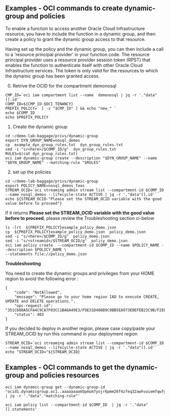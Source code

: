 ## Examples - OCI commands to create dynamic-group and policies

To enable a function to access another Oracle Cloud Infrastructure resource, you have to include the function in a dynamic group, and then create a policy to grant 
the dynamic group access to that resource. 

Having set up the policy and the dynamic group, you can then include a call to a 'resource principal provider' in your function code. The resource principal provider uses a 
resource provider session token (RPST) that enables the function to authenticate itself with other Oracle Cloud Infrastructure services. The token is only valid for the 
resources to which the dynamic group has been granted access. 

0) Retrive the OCID for the compartment demonosql
````
CMP_ID=`oci iam compartment list --name  demonosql | jq -r '."data"[].id'`
COMP_ID=${CMP_ID-$OCI_TENANCY}
PREFIX_POLICY=` [ -z "$CMP_ID" ] && echo "new_" `
echo $COMP_ID
echo $PREFIX_POLICY
````

1) Create the dynamic group

````
cd ~/demo-lab-baggage/privs/dynamic-group
export DYN_GROUP_NAME=nosql_demos
cp  example_dyn_group_rules.txt  dyn_group_rules.txt
sed -i "s/<here>/$COMP_ID/g"  dyn_group_rules.txt
RULES=$(cat dyn_group_rules.txt)
oci iam dynamic-group create --description "$DYN_GROUP_NAME" --name "$DYN_GROUP_NAME" --matching-rule "$RULES" 
````
2) set up the policies

````
cd ~/demo-lab-baggage/privs/dynamic-group
export POLICY_NAME=nosql_demos_faas
STREAM_OCID=`oci streaming admin stream list --compartment-id $COMP_ID --name nosql_demos --lifecycle-state ACTIVE | jq -r '."data"[].id'`
echo ${STREAM_OCID-"Please set the STREAM_OCID variable with the good value before to proceed"}
````
If it returns **Please set the STREAM_OCID variable with the good value before to proceed**, please review the Troubleshooting section ci-below

````
ls -lrt  ${PREFIX_POLICY}example_policy_demo.json
cp  ${PREFIX_POLICY}example_policy_demo.json  policy_demo.json
sed -i "s/<here>/$COMP_ID/g"  policy_demo.json
sed -i "s/<streamid>/$STREAM_OCID/g"  policy_demo.json
oci iam policy create  --compartment-id $COMP_ID --name $POLICY_NAME --description $POLICY_NAME \
--statements file://policy_demo.json 
````


**Troubleshooting** 

You need to create the dynamic groups and privileges from your HOME region to avoid the following error :

````
{
    "code": "NotAllowed",
    "message": "Please go to your home region IAD to execute CREATE, UPDATE and DELETE operations.",
    "opc-request-id": "351C608A5CFA4C9CA7F03CC1BA6A49E3/F9E31D486B9C9BB5EA973E0EFEB23C9B/F2EB27857DD51C9AEDA24A1453792066",
    "status": 403
}
````

If you decided to deploy in another region, please case copy/paste your STREAM_OCID by run this command in your deployment region
````
STREAM_OCID=`oci streaming admin stream list --compartment-id $COMP_ID --name nosql_demos --lifecycle-state ACTIVE | jq -r '."data"[].id'`
echo "STREAM_OCID="${STREAM_OCID}
````



## Examples - OCI commands to get the dynamic-group and policies resources

````
oci iam dynamic-group get --dynamic-group-id "ocid1.dynamicgroup.oc1..aaaaaaaam5pmum7yojr6pmm26f4zfeq32awhvaiemfqwfgrxctl2y4uvvuaq"\
| jq -r '."data"."matching-rule"'
````
````
oci iam policy list --compartment-id $COMP_ID  | jq -r '."data"[].statements' 
````
